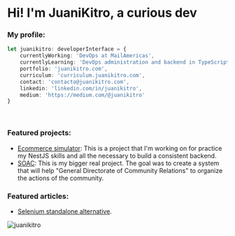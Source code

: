 <h1>Hi! I'm JuaniKitro, a curious dev</h1>

<h3>My profile:</h3>

```typescript
let juanikitro: developerInterface = {
	currentlyWorking: 'DevOps at MailAmericas',
	currentlyLearning: 'DevOps administration and backend in TypeScript ',
	portfolio: 'juanikitro.com',
	curriculum: 'curriculum.juanikitro.com',
	contact: 'contacto@juanikitro.com',
	linkedin: 'linkedin.com/in/juanikitro',
	medium: 'https://medium.com/@juanikitro'
}
```

<br />

<h3>Featured projects:</h3>

- [Ecommerce simulator](https://github.com/juanikitro/ecommerce-simulator): This is a project that I'm working on for practice my NestJS skills and all the necessary to build a consistent backend.
- [SOAC](https://github.com/juanikitro/Sistema-de-Organizaciones-de-Accion-Comunitaria): This is my bigger real project. The goal was to create a system that will help "General Directorate of Community Relations" to organize the actions of the community.

<h3>Featured articles:</h3>

- [Selenium standalone alternative](https://medium.com/@juanikitro/selenium-in-the-same-container-as-my-app-5a0ddb355f6a).

<p><img align="center" src="https://github-readme-stats.vercel.app/api/top-langs?username=juanikitro&show_icons=true&locale=en&layout=compact" alt="juanikitro" /></p>

